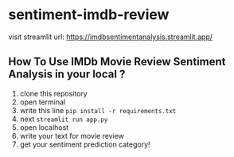 # sentiment-imdb-review

visit streamlit url: https://imdbsentimentanalysis.streamlit.app/

## How To Use IMDb Movie Review Sentiment Analysis in your local ?
1. clone this repository
2. open terminal
3. write this line
   `pip install -r requirements.txt`
4. next
   `streamlit run app.py`
5. open localhost
6. write your text for movie review
7. get your sentiment prediction category!
